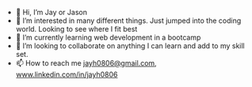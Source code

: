 - 👋 Hi, I’m Jay or Jason
- 👀 I’m interested in many different things. Just jumped into the coding world. Looking to see where I fit best
- 🌱 I’m currently learning web development in a bootcamp
- 💞️ I’m looking to collaborate on anything I can learn and add to my skill set. 
- 📫 How to reach me jayh0806@gmail.com, www.linkedin.com/in/jayh0806


<!---
jayh0806/jayh0806 is a ✨ special ✨ repository because its `README.md` (this file) appears on your GitHub profile.
You can click the Preview link to take a look at your changes.
--->
